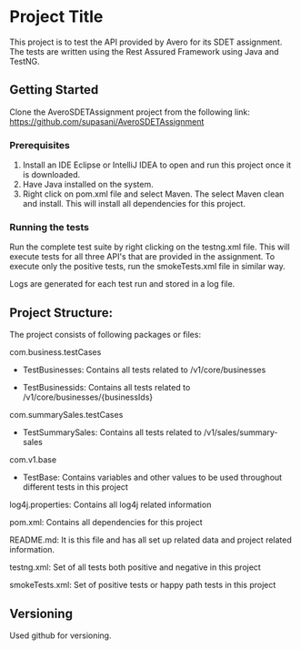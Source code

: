 # Project Title

This project is to test the API provided by Avero for its SDET assignment. The tests are written using the Rest Assured Framework using Java and TestNG.

## Getting Started

Clone the AveroSDETAssignment project from the following link: https://github.com/supasani/AveroSDETAssignment

### Prerequisites

1. Install an IDE Eclipse or IntelliJ IDEA to open and run this project once it is downloaded.
2. Have Java installed on the system. 
3. Right click on pom.xml file and select Maven. The select Maven clean and install. This will install all dependencies for this project.

### Running the tests
Run the complete test suite by right clicking on the testng.xml file. This will execute tests for all three API's that are provided in the assignment. 
To execute only the positive tests, run the smokeTests.xml file in similar way.

Logs are generated for each test run and stored in a log file. 

## Project Structure: 
The project consists of following packages or files:

com.business.testCases
- TestBusinesses: Contains all tests related to /v1/core/businesses

- TestBusinessids: Contains all tests related to /v1/core/businesses/{businessIds}

com.summarySales.testCases
- TestSummarySales: Contains all tests related to /v1/sales/summary-sales

com.v1.base
- TestBase: Contains variables and other values to be used throughout different tests in this project 

log4j.properties: Contains all log4j related information 

pom.xml: Contains all dependencies for this project

README.md: It is this file and has all set up related data and project related information.

testng.xml: Set of all tests both positive and negative in this project

smokeTests.xml: Set of positive tests or happy path tests in this project


## Versioning

Used github for versioning. 


